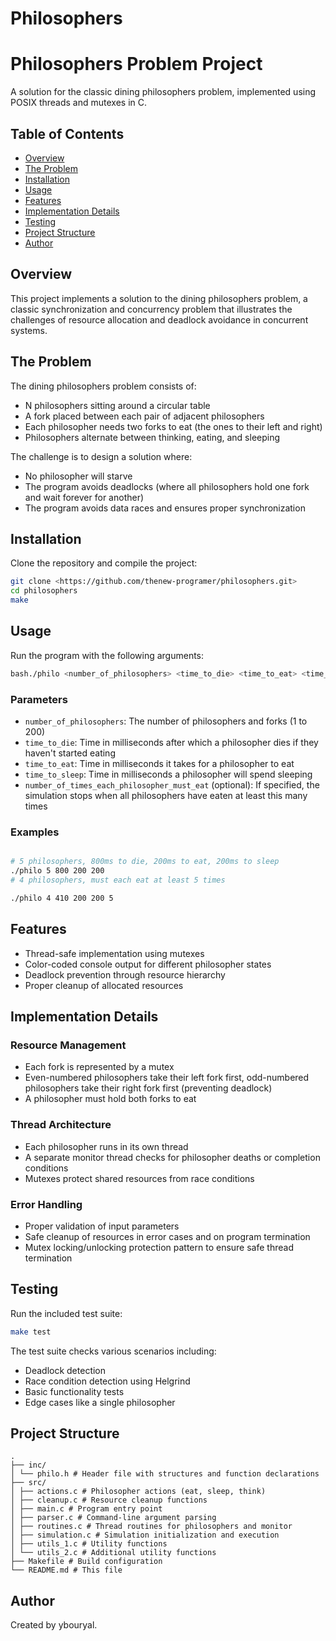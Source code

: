 # Philosophers

# Philosophers Problem Project

A solution for the classic dining philosophers problem, implemented using POSIX threads and mutexes in C.

## Table of Contents

- [Overview](#overview)
- [The Problem](#the-problem)
- [Installation](#installation)
- [Usage](#usage)
- [Features](#features)
- [Implementation Details](#implementation-details)
- [Testing](#testing)
- [Project Structure](#project-structure)
- [Author](#author)

## Overview

This project implements a solution to the dining philosophers problem, a classic synchronization and concurrency problem that illustrates the challenges of resource allocation and deadlock avoidance in concurrent systems.

## The Problem

The dining philosophers problem consists of:

- N philosophers sitting around a circular table
- A fork placed between each pair of adjacent philosophers
- Each philosopher needs two forks to eat (the ones to their left and right)
- Philosophers alternate between thinking, eating, and sleeping

The challenge is to design a solution where:

- No philosopher will starve
- The program avoids deadlocks (where all philosophers hold one fork and wait forever for another)
- The program avoids data races and ensures proper synchronization

## Installation

Clone the repository and compile the project:

```bash
git clone <https://github.com/thenew-programer/philosophers.git>
cd philosophers
make
```

## Usage

Run the program with the following arguments:

```bash
bash./philo <number_of_philosophers> <time_to_die> <time_to_eat> <time_to_sleep> [number_of_times_each_philosopher_must_eat]
```

### Parameters

- `number_of_philosophers`: The number of philosophers and forks (1 to 200)
- `time_to_die`: Time in milliseconds after which a philosopher dies if they haven't started eating
- `time_to_eat`: Time in milliseconds it takes for a philosopher to eat
- `time_to_sleep`: Time in milliseconds a philosopher will spend sleeping
- `number_of_times_each_philosopher_must_eat` (optional): If specified, the simulation stops when all philosophers have eaten at least this many times

### Examples

```bash

# 5 philosophers, 800ms to die, 200ms to eat, 200ms to sleep
./philo 5 800 200 200
# 4 philosophers, must each eat at least 5 times

./philo 4 410 200 200 5
```

## Features

- Thread-safe implementation using mutexes
- Color-coded console output for different philosopher states
- Deadlock prevention through resource hierarchy
- Proper cleanup of allocated resources

## Implementation Details

### Resource Management

- Each fork is represented by a mutex
- Even-numbered philosophers take their left fork first, odd-numbered philosophers take their right fork first (preventing deadlock)
- A philosopher must hold both forks to eat

### Thread Architecture

- Each philosopher runs in its own thread
- A separate monitor thread checks for philosopher deaths or completion conditions
- Mutexes protect shared resources from race conditions

### Error Handling

- Proper validation of input parameters
- Safe cleanup of resources in error cases and on program termination
- Mutex locking/unlocking protection pattern to ensure safe thread termination

## Testing

Run the included test suite:

```bash
make test
```

The test suite checks various scenarios including:

- Deadlock detection
- Race condition detection using Helgrind
- Basic functionality tests
- Edge cases like a single philosopher

## Project Structure

```
.
├── inc/
│ └── philo.h # Header file with structures and function declarations
├── src/
│ ├── actions.c # Philosopher actions (eat, sleep, think)
│ ├── cleanup.c # Resource cleanup functions
│ ├── main.c # Program entry point
│ ├── parser.c # Command-line argument parsing
│ ├── routines.c # Thread routines for philosophers and monitor
│ ├── simulation.c # Simulation initialization and execution
│ ├── utils_1.c # Utility functions
│ └── utils_2.c # Additional utility functions
├── Makefile # Build configuration
└── README.md # This file

```

## Author

Created by ybouryal.
